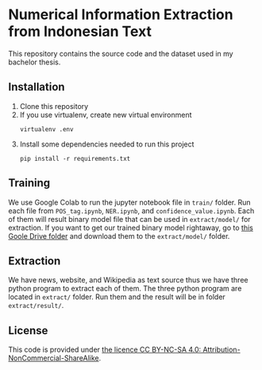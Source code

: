# Numerical Information Extraction from Indonesian Text

This repository contains the source code and the dataset used in my bachelor thesis.

## Installation

1. Clone this repository
2. If you use virtualenv, create new virtual environment
   ```
   virtualenv .env
   ```
3. Install some dependencies needed to run this project
   ```
   pip install -r requirements.txt
   ```

## Training

We use Google Colab to run the jupyter notebook file in `train/` folder.
Run each file from `POS_tag.ipynb`, `NER.ipynb`, and `confidence_value.ipynb`.
Each of them will result binary model file that can be used in `extract/model/` for extraction.
If you want to get our trained binary model rightaway, go to [this Goole Drive folder](https://drive.google.com/drive/folders/1cBZFzSGGbnmfm5L1Usc_rt3xCyqd-DN3?usp=sharing) and download them to the `extract/model/` folder.

## Extraction

We have news, website, and Wikipedia as text source thus we have three python program to extract each of them.
The three python program are located in `extract/` folder.
Run them and the result will be in folder `extract/result/`.

## License

This code is provided under [the licence CC BY-NC-SA 4.0: Attribution-NonCommercial-ShareAlike](https://creativecommons.org/licenses/by-nc-sa/4.0/legalcode).
